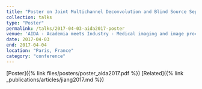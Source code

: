 ```yaml
---
title: "Poster on Joint Multichannel Deconvolution and Blind Source Separation"
collection: talks
type: "Poster"
permalink: /talks/2017-04-03-aida2017-poster
venue: 'AIDA - Academia meets Industry - Medical imaging and image processing'
date: 2017-04-03
end: 2017-04-04
location: "Paris, France"
category: "conference"
---
```


[Poster]({% link files/posters/poster_aida2017.pdf %}) [Related]({% link _publications/articles/jiang2017.md %})